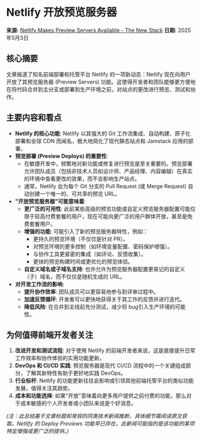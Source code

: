# Netlify 开放预览服务器

**来源:** [Netlify Makes Preview Servers Available - The New Stack](https://thenewstack.io/frontend-development/)
**日期:** 2025年5月3日

## 核心摘要

文章报道了知名前端部署和托管平台 Netlify 的一项新动态：Netlify 现在向用户开放了其预览服务器 (Preview Servers) 功能。这使得开发者和团队能够更方便地在将代码合并到主分支或部署到生产环境之前，对站点的更改进行预览、测试和协作。

## 主要内容和看点

*   **Netlify 的核心功能**: Netlify 以其强大的 Git 工作流集成、自动构建、原子化部署和全球 CDN 而闻名，极大地简化了现代静态站点和 Jamstack 应用的部署。
*   **预览部署 (Preview Deploys) 的重要性**:
    *   在敏捷开发中，频繁地对新功能或修复进行预览是至关重要的。预览部署允许团队成员（包括非技术人员如设计师、产品经理、内容编辑）在真实的环境中查看更改的效果，而不会影响生产站点。
    *   通常，Netlify 会为每个 Git 分支的 Pull Request (或 Merge Request) 自动创建一个唯一的、可共享的预览 URL。
*   **"开放预览服务器"可能意味着**:
    *   **更广泛的可用性**: 此前某些高级的预览功能或自定义预览服务器配置可能仅限于较高付费套餐的用户，现在可能向更广泛的用户群体开放，甚至是免费套餐用户。
    *   **增强的功能**: 可能引入了新的预览服务器特性，例如：
        *   更持久的预览环境（不仅仅是针对 PR）。
        *   对预览环境的更多控制（如环境变量配置、密码保护增强）。
        *   与协作工具更紧密的集成（如评论、反馈收集）。
        *   更快的预览构建时间或更优化的预览体验。
    *   **自定义域名或子域名支持**: 也许允许为预览服务器配置更易记的自定义（子）域名，而不仅仅是随机生成的 URL。
*   **对开发工作流的影响**:
    *   **提升协作效率**: 团队成员可以更容易地参与到评审过程中。
    *   **加速反馈循环**: 开发者可以更快地获得关于其工作的反馈并进行迭代。
    *   **降低风险**: 在合并到主线前充分测试，减少将 bug引入生产环境的可能性。

## 为何值得前端开发者关注

1.  **改进开发和测试流程**: 对于使用 Netlify 的前端开发者来说，这是直接提升日常工作效率和协作体验的实用功能更新。
2.  **DevOps 和 CI/CD 实践**: 预览服务器是现代 CI/CD 流程中的一个关键组成部分，了解其新特性有助于更好地实践 DevOps。
3.  **行业标杆**: Netlify 的功能更新往往会影响或引领其他前端托管平台的类似功能发展，值得关注其趋势。
4.  **成本和功能选择**: 如果"开放"意味着向更多用户提供之前付费的功能，那么对于成本敏感的个人开发者或小团队来说是个好消息。

*(注：此总结基于文章标题和常规的同类技术新闻推断，具体细节需阅读原文获取。Netlify 的 Deploy Previews 功能早已存在，此新闻可能指的是该功能的某项特定增强或更广泛的提供。)* 
